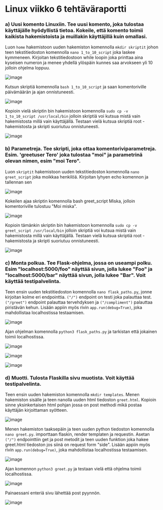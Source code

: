 # Linux viikko 6 tehtäväraportti

### a) Uusi komento Linuxiin. Tee uusi komento, joka tulostaa käyttäjälle hyödyllistä tietoa. Kokeile, että komento toimii kaikista hakemistoista ja muillakin käyttäjillä kuin omallasi.

Luon `home` hakemistoon uuden hakemiston komennolla `mkdir skriptit` johon teen tekstitiedoston komennolla `nano 1_to_10_script` joka laskee kymmeneen. Kirjoitan tekstitiedostoon while loopin joka printtaa aina kyseisen numeron ja menee yhdellä ylöspäin kunnes saa arvokseen yli 10 jolloin ohjelma loppuu. 

![image](https://user-images.githubusercontent.com/78149945/135107758-f16af1e2-2d48-429c-b49e-973c6c86a697.png)

Kutsun skriptiä komennolla `bash 1_to_10_script` ja saan komentoriville päivämäärän ja ajan onnistuneesti.

![image](https://user-images.githubusercontent.com/78149945/135107821-956ad62a-16ff-409f-ac3c-0090c1365b2f.png)

Kopioin vielä skriptin bin hakemistoon komennolla `sudo cp -v 1_to_10_script /usr/local/bin` jolloin skriptiä voi kutsua mistä vain hakemistosta millä vain käyttäjällä. Testaan vielä kutsua skriptiä root -hakemistosta ja skripti suoriutuu onnistuneesti.

![image](https://user-images.githubusercontent.com/78149945/135108292-af5f955f-2423-40b8-9724-57fccdc21dc9.png)


### b) Parametreja. Tee skripti, joka ottaa komentoriviparametreja. Esim. 'greetuser Tero' joka tulostaa "moi" ja parametrinä olevan nimen, esim "moi Tero".

Luon `skriptit` hakemistoon uuden tekstitiedoston komennolla `nano greet_script` joka moikkaa henkilöä. Kirjoitan lyhyen echo komennon ja tallennan sen

![image](https://user-images.githubusercontent.com/78149945/135109554-c882ae49-86f1-4c27-a8d1-0ea8a52859b7.png)

Kokeilen ajaa skriptin komennolla bash greet_script Miska, jolloin komentoriville tulostuu "Moi miska".

![image](https://user-images.githubusercontent.com/78149945/135109796-8c03909f-950c-409a-ad6b-e4fb6715b284.png)

Kopioin tämänkin skriptin bin hakemistoon komennolla `sudo cp -v greet_script /usr/local/bin` jolloin skriptiä voi kutsua mistä vain hakemistosta millä vain käyttäjällä. Testaan vielä kutsua skriptiä root -hakemistosta ja skripti suoriutuu onnistuneesti.

![image](https://user-images.githubusercontent.com/78149945/135110163-ba35f968-972b-4d81-8836-778b3f7b4eff.png)

### c) Monta polkua. Tee Flask-ohjelma, jossa on useampi polku. Esim "localhost:5000/foo" näyttää sivun, jolla lukee "Foo" ja "localhost:5000/bar" näyttää sivun, jolla lukee "Bar". Voit käyttää testipalvelinta.

Teen ensin uuden tekstitiedoston komennolla `nano flask_paths.py`, jonne kirjoitan kolme eri endpointtia. `("/")` endpoint on testi joka palauttaa test. `("/greet")` endpoint palauttaa tervehdyksen ja `("/compliment")` palauttaa piristävän kehun. Lisään appiin myös rivin `app.run(debug=True)`, joka mahdollistaa localhostissa testaamisen. 

![image](https://user-images.githubusercontent.com/78149945/135124851-9d0ed531-8b71-4124-a3c8-9c615ddcea7f.png)

Ajan ohjelman komennolla `python3 flask_paths.py` ja tarkistan että jokainen toimii localhostissa.

![image](https://user-images.githubusercontent.com/78149945/135125115-aadff094-e2e8-472f-ad2b-56e39d5e7aa2.png)

![image](https://user-images.githubusercontent.com/78149945/135125162-b61c9bf1-e972-4c43-a62f-0046cb41d28b.png)

![image](https://user-images.githubusercontent.com/78149945/135125205-b5f1fccf-7b24-472b-813c-007d90b8988f.png)


### d) Muotti. Tulosta Flaskilla sivu muotista. Voit käyttää testipalvelinta.

Teen ensin uuden hakemiston komennolla `mkdir templates`. Menen hakemiston sisälle ja teen nanolla uuden html tiedoston `greet.html`. Kopioin sinne yksinkertaisen html pohjan jossa on post methodi mikä postaa käyttäjän kirjoittaman syötteen.

![image](https://user-images.githubusercontent.com/78149945/135128517-28137825-a37b-4df0-95a0-3ed1dd3223cb.png)

Menen hakemiston taaksepäin ja teen uuden python tiedoston komennolla `nano greet.py`. importtaan flaskin, render templaten ja requestin. Asetan `("/")` endpointtiin get ja post metodit ja teen uuden funktion joka hakee greet.html tiedoston jos siinä on request form "side". Lisään appiin myös rivin `app.run(debug=True)`, joka mahdollistaa localhostissa testaamisen. 

![image](https://user-images.githubusercontent.com/78149945/135130337-09e267aa-2bf5-493e-a972-fc11309c9c65.png)

Ajan komennon `python3 greet.py` ja testaan vielä että ohjelma toimii localhostissa.

![image](https://user-images.githubusercontent.com/78149945/135130838-554f0fc0-ca2d-4518-b036-780aaa5cc8b9.png)

Painaessani enteriä sivu lähettää post pyynnön.

![image](https://user-images.githubusercontent.com/78149945/135131174-deb3818a-bbcf-4bca-be70-d1282828eded.png)




